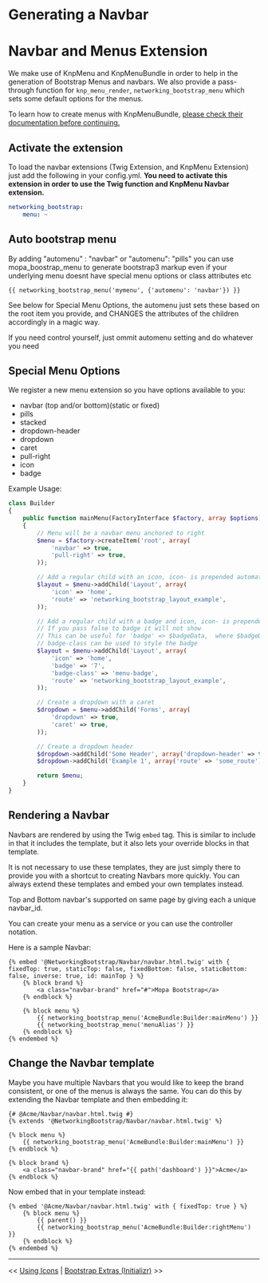 Generating a Navbar
===================

# Navbar and Menus Extension

We make use of KnpMenu and KnpMenuBundle in order to help in the generation of
Bootstrap Menus and navbars. We also provide a pass-through function for `knp_menu_render`,
`networking_bootstrap_menu` which sets some default options for the menus.

To learn how to create menus with KnpMenuBundle, [please check their documentation
before continuing.](https://github.com/KnpLabs/KnpMenuBundle)

## Activate the extension

To load the navbar extensions (Twig Extension, and KnpMenu Extension) just add the
following in your config.yml. **You need to activate this extension in order
to use the Twig function and KnpMenu Navbar extension.**

``` yaml
networking_bootstrap:
    menu: ~
```

## Auto bootstrap menu

By adding "automenu" : "navbar" or "automenu": "pills" you can use mopa_boostrap_menu to generate bootstrap3 markup even if your underlying menu doesnt have special menu options or class attributes etc

```
{{ networking_bootstrap_menu('mymenu', {'automenu': 'navbar'}) }}
```

See below for Special Menu Options, the automenu just sets these based on the root item you provide, and CHANGES the attributes of the children accordingly in a magic way.

If you need control yourself, just ommit automenu setting and do whatever you need

## Special Menu Options

We register a new menu extension so you have options available to you:

- navbar (top and/or bottom)(static or fixed)
- pills
- stacked
- dropdown-header
- dropdown
- caret
- pull-right
- icon
- badge

Example Usage:

``` php
class Builder
{
    public function mainMenu(FactoryInterface $factory, array $options)
    {
        // Menu will be a navbar menu anchored to right
        $menu = $factory->createItem('root', array(
            'navbar' => true,
            'pull-right' => true,
        ));

        // Add a regular child with an icon, icon- is prepended automatically
        $layout = $menu->addChild('Layout', array(
            'icon' => 'home',
            'route' => 'networking_bootstrap_layout_example',
        ));

        // Add a regular child with a badge and icon, icon- is prepended automatically
        // If you pass false to badge it will not show
        // This can be useful for 'badge' => $badgeData,  where $badgeData is a DB result (message or notification counts)
        // badge-class can be used to style the badge
        $layout = $menu->addChild('Layout', array(
            'icon' => 'home',
            'badge' => '7',
            'badge-class' => 'menu-badge',
            'route' => 'networking_bootstrap_layout_example',
        ));

        // Create a dropdown with a caret
        $dropdown = $menu->addChild('Forms', array(
            'dropdown' => true,
            'caret' => true,
        ));

        // Create a dropdown header
        $dropdown->addChild('Some Header', array('dropdown-header' => true));
        $dropdown->addChild('Example 1', array('route' => 'some_route'));

        return $menu;
    }
}
```

## Rendering a Navbar

Navbars are rendered by using the Twig `embed` tag. This is similar to include
in that it includes the template, but it also lets your override blocks in that
template.

It is not necessary to use these templates, they are just simply there to provide
you with a shortcut to creating Navbars more quickly. You can always extend these
templates and embed your own templates instead.

Top and Bottom navbar's supported on same page by giving each a unique navbar_id.

You can create your menu as a service or you can use the controller notation.

Here is a sample Navbar:

``` jinja
{% embed '@NetworkingBootstrap/Navbar/navbar.html.twig' with { fixedTop: true, staticTop: false, fixedBottom: false, staticBottom: false, inverse: true, id: mainTop } %}
    {% block brand %}
        <a class="navbar-brand" href="#">Mopa Bootstrap</a>
    {% endblock %}

    {% block menu %}
        {{ networking_bootstrap_menu('AcmeBundle:Builder:mainMenu') }}
        {{ networking_bootstrap_menu('menuAlias') }}
    {% endblock %}
{% endembed %}
```

## Change the Navbar template

Maybe you have multiple Navbars that you would like to keep the brand consistent,
or one of the menus is always the same. You can do this by extending the Navbar
template and then embedding it:

``` jinja
{# @Acme/Navbar/navbar.html.twig #}
{% extends '@NetworkingBootstrap/Navbar/navbar.html.twig' %}

{% block menu %}
    {{ networking_bootstrap_menu('AcmeBundle:Builder:mainMenu') }}
{% endblock %}

{% block brand %}
    <a class="navbar-brand" href="{{ path('dashboard') }}">Acme</a>
{% endblock %}
```

Now embed that in your template instead:

``` jinja
{% embed '@Acme/Navbar/navbar.html.twig' with { fixedTop: true } %}
    {% block menu %}
        {{ parent() }}
        {{ networking_bootstrap_menu('AcmeBundle:Builder:rightMenu') }}
    {% endblock %}
{% endembed %}
```

---

<< [Using Icons](1-icons.md) | [Bootstrap Extras (Initializr)](3-initializr.md) >>
